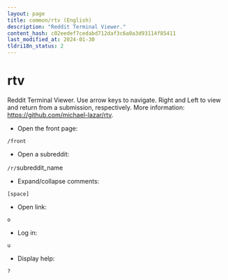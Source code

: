```yaml
---
layout: page
title: common/rtv (English)
description: "Reddit Terminal Viewer."
content_hash: c02eedef7cedabd712daf3c6a0a3d93114f85411
last_modified_at: 2024-01-30
tldri18n_status: 2
---
```

# rtv

Reddit Terminal Viewer.
Use arrow keys to navigate. Right and Left to view and return from a submission, respectively.
More information: <https://github.com/michael-lazar/rtv>.

- Open the front page:

`/front`

- Open a subreddit:

`/r/`<span class="tldr-var badge badge-pill bg-dark-lm bg-white-dm text-white-lm text-dark-dm font-weight-bold">subreddit_name</span>

- Expand/collapse comments:

`[space]`

- Open link:

`o`

- Log in:

`u`

- Display help:

`?`
